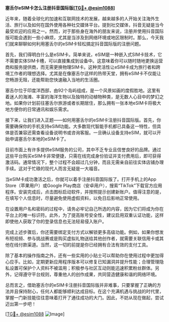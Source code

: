 **塞舌尔eSIM卡怎么注册抖音国际版[[TG💪+ @esim1088](https://t.me/s/esim1088)]**

近年来，随着全球化的加速和互联网技术的发展，越来越多的人开始关注海外生活、旅行以及如何在国外使用各种社交媒体平台。提到社交媒体，抖音无疑是当今最受欢迎的应用之一。然而，对于那些身在海外的朋友来说，注册并使用抖音国际版可能会遇到一些小麻烦，尤其是当涉及到网络环境或地区限制时。那么，今天我们就来聊聊如何利用塞舌尔的eSIM卡轻松搞定抖音国际版的注册问题。

首先，我们得明白什么是eSIM卡。简单来说，eSIM是一种嵌入式SIM卡技术，它不需要实体SIM卡槽，可以直接集成到设备中。这意味着你可以随时随地更换运营商和服务提供商，而无需更换物理SIM卡。这种灵活性让eSIM卡成为旅行者和跨境工作者的理想选择。尤其是在像塞舌尔这样的热带天堂，拥有eSIM卡不仅能让您畅游无阻，还能帮助您快速融入当地的生活圈。

塞舌尔位于印度洋西部，由92个岛屿组成，是一个风景如画的度假胜地。这里有着迷人的海滩、丰富的海洋生物以及独特的动植物种类，是无数人心目中的梦幻之地。如果你计划前往塞舌尔旅游或者长期居住，那么拥有一张本地eSIM卡将极大地方便你的日常通讯和娱乐需求。

接下来，让我们进入正题——如何用塞舌尔的eSIM卡注册抖音国际版。首先，你需要确保你的手机支持eSIM功能。大多数现代智能手机都已具备这一特性，但具体是否兼容还需查看设备说明书或咨询客服。一旦确认设备支持eSIM，就可以开始申请塞舌尔本地的eSIM卡了。

目前市面上有许多提供eSIM服务的公司，其中不乏专业且信誉良好的品牌。通过这些平台购买eSIM卡非常便捷，只需在线完成身份验证并支付费用后，即可获得激活码。通常情况下，整个过程不会超过几分钟，而且无需亲自前往实体店铺办理手续。这对于忙碌的现代人而言无疑是一大福音。

当eSIM卡成功激活之后，你就可以着手注册抖音国际版了。打开手机上的App Store（苹果用户）或Google Play商店（安卓用户），搜索“TikTok”下载官方应用程序。安装完成后，点击图标启动软件，并按照提示创建新账户。值得注意的是，在填写个人信息时，尽量避免使用虚假资料，以免日后影响正常使用。

在设置用户名和密码的过程中，请务必牢记自己所选的内容，因为它们将成为你在平台上的唯一标识符。此外，为了提高账号安全性，建议启用双重认证功能，这样即使他人获取了你的登录信息也无法轻易侵入账户。

完成上述步骤后，你还需要绑定支付方式以解锁更多高级功能。例如，如果你想发布短视频、参与挑战赛或是购买虚拟礼物送给其他创作者，就需要关联信用卡或其他在线付款渠道。当然，这一切的前提是你已经拥有合法有效的支付工具。

除了基本的操作指南之外，还有一些实用的小贴士可以帮助你在使用过程中更加得心应手。比如，定期更新应用程序版本可以修复已知漏洞并提升性能；合理管理隐私设置可保护个人资料不被滥用；积极参与社区互动则能迅速积累粉丝群体。另外，记得遵守平台规则，尊重他人的创作成果，共同营造健康和谐的网络环境。

总而言之，借助塞舌尔的eSIM卡注册抖音国际版并非难事，只要掌握了正确的方法并且保持耐心，任何人都能够顺利达成目标。在这个充满机遇与挑战的时代里，掌握一门新技能往往意味着打开了通往成功的大门。因此，不妨从现在做起，尝试迈出第一步吧！

[[TG💪+ @esim1088](https://t.me/s/esim1088) ![Image](https://i.postimg.cc/4NQfJmqS/Snipaste-2025-05-13-00-14-12.png)]
